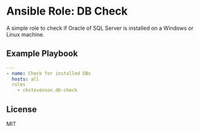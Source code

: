 Ansible Role: DB Check
=========

A simple role to check if Oracle of SQL Server is installed on a Windows or Linux machine.

Example Playbook
----------------
```yaml
---
- name: Check for installed DBs
  hosts: all
  roles
    - ckstevenson.db-check
```
## License
MIT
